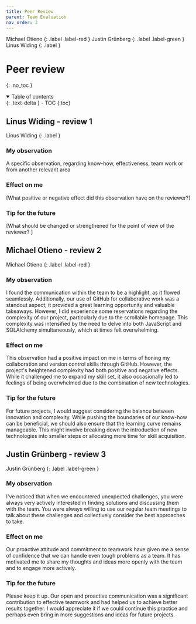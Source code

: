 ```yaml
---
title: Peer Review
parent: Team Evaluation
nav_order: 3
---
```


Michael Otieno
{: .label .label-red }
Justin Grünberg
{: .label .label-green }
Linus Widing
{: .label }

# Peer review
{: .no_toc }

<details open markdown="block">
  <summary>
    Table of contents
  </summary>
  {: .text-delta }
- TOC
{:toc}
</details>

## Linus Widing - review 1
Linus Widing
{: .label }

### My observation 

A specific observation, regarding know-how, effectiveness, team work or from another relevant area

### Effect on me 

[What positive or negative effect did this observation have on the reviewer?]

### Tip for the future 

[What should be changed or strengthened for the point of view of the reviewer? ]

## Michael Otieno - review 2
Michael Otieno
{: .label .label-red }

### My observation 

I found the communication within the team to be a highlight, as it flowed seamlessly. Additionally, our use of GitHub 
for collaborative work was a standout aspect; it provided a great learning opportunity and valuable takeaways. However, 
I did experience some reservations regarding the complexity of our project, particularly due to the scrollable homepage. 
This complexity was intensified by the need to delve into both JavaScript and SQLAlchemy simultaneously, which at times 
felt overwhelming.

### Effect on me 

This observation had a positive impact on me in terms of honing my collaboration and version control skills through GitHub. 
However, the project's heightened complexity had both positive and negative effects. While it challenged me to expand my 
skill set, it also occasionally led to feelings of being overwhelmed due to the combination of new technologies.

### Tip for the future 

For future projects, I would suggest considering the balance between innovation and complexity. While pushing the 
boundaries of our know-how can be beneficial, we should also ensure that the learning curve remains manageable. 
This might involve breaking down the introduction of new technologies into smaller steps or allocating more time for 
skill acquisition. 

## Justin Grünberg - review 3
Justin Grünberg
{: .label .label-green }

### My observation
I've noticed that when we encountered unexpected challenges, you were always very actively interested in finding solutions 
and discussing them with the team. You were always willing to use our regular team meetings to talk about these challenges 
and collectively consider the best approaches to take.

### Effect on me
Our proactive attitude and commitment to teamwork have given me a sense of confidence that we can handle even tough 
problems as a team. It has motivated me to share my thoughts and ideas more openly with the team and to engage more 
actively.

### Tip for the future
Please keep it up. Our open and proactive communication was a significant contribution to effective teamwork and had
helped us to achieve better results together. I would appreciate it if we could continue this practice and perhaps 
even bring in more suggestions and ideas for future projects.
